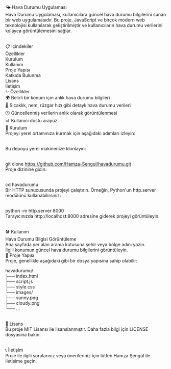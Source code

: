 🌤️ Hava Durumu Uygulaması <br>
Hava Durumu Uygulaması, kullanıcılara güncel hava durumu bilgilerini sunan bir web uygulamasıdır. Bu proje, JavaScript ve birçok modern web teknolojisi kullanılarak geliştirilmiştir ve kullanıcıların hava durumu verilerini kolayca görüntülemesini sağlar.  <br> <br>

📋 İçindekiler  <br>
Özellikler  <br>
Kurulum  <br>
Kullanım <br>
Proje Yapısı <br>
Katkıda Bulunma <br>
Lisans <br>
İletişim <br>
✨ Özellikler <br>
🌍 Belirli bir konum için anlık hava durumu bilgileri <br>
🌡️ Sıcaklık, nem, rüzgar hızı gibi detaylı hava durumu verileri <br>
🕒 Güncellenmiş verilerin anlık olarak görüntülenmesi <br>
📊 Kullanıcı dostu arayüz <br>
🚀 Kurulum <br>
Projeyi yerel ortamınıza kurmak için aşağıdaki adımları izleyin: <br> <br>

Bu depoyu yerel makinenize klonlayın: <br> <br>

git clone https://github.com/Hamza-Sengul/havadurumu.git <br>
Proje dizinine gidin: <br> <br>


cd havadurumu <br>
Bir HTTP sunucusunda projeyi çalıştırın. Örneğin, Python'un http.server modülünü kullanabilirsiniz: <br> <br>


python -m http.server 8000 <br>
Tarayıcınızda http://localhost:8000 adresine giderek projeyi görüntüleyin. <br> <br>

🛠️ Kullanım <br>
Hava Durumu Bilgisi Görüntüleme <br>
Ana sayfada yer alan arama kutusuna şehir veya bölge adını yazın. <br>
İlgili konumun güncel hava durumu bilgilerini görüntüleyin. <br>
📂 Proje Yapısı <br>
Proje, genellikle aşağıdaki gibi bir dosya yapısına sahip olabilir: <br>

havadurumu/ <br>
├── index.html <br>
├── script.js <br>
├── style.css <br>
└── images/ <br>
    ├── sunny.png <br>
    ├── cloudy.png <br>
    └── ... <br> <br>


📜 Lisans <br>
Bu proje MIT Lisansı ile lisanslanmıştır. Daha fazla bilgi için LICENSE dosyasına bakın. <br> <br>

📞 İletişim <br>
Proje ile ilgili sorularınız veya önerileriniz için lütfen Hamza Şengül ile iletişime geçin. <br> <br>
